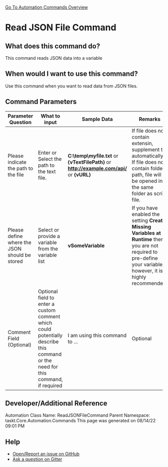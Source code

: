 <!--TITLE: Read JSON File Command -->
<!-- SUBTITLE: a command in the JSON Commands group. -->
[Go To Automation Commands Overview](/automation-commands.md)


# Read JSON File Command


## What does this command do?
This command reads JSON data into a variable


## When would I want to use this command?
Use this command when you want to read data from JSON files.


## Command Parameters
| Parameter Question   	| What to input  	|  Sample Data 	| Remarks  	|
| ---                    | ---               | ---           | ---       |
|Please indicate the path to the file|Enter or Select the path to the text file.|**C:\temp\myfile.txt** or **{vTextFilePath}** or **http://example.com/api/** or **{vURL}**|If file does not contain extensin, supplement txt automatically.<br>If file does not contain folder path, file will be opened in the same folder as script file.|
|Please define where the JSON should be stored|Select or provide a variable from the variable list|**vSomeVariable**|If you have enabled the setting **Create Missing Variables at Runtime** then you are not required to pre-define your variables, however, it is highly recommended.|
|Comment Field (Optional)|Optional field to enter a custom comment which could potentially describe this command or the need for this command, if required|I am using this command to ...|Optional|








## Developer/Additional Reference
Automation Class Name: ReadJSONFileCommand
Parent Namespace: taskt.Core.Automation.Commands
This page was generated on 08/14/22 09:01 PM


## Help
- [Open/Report an issue on GitHub](https://github.com/rcktrncn/taskt/issues/new)
- [Ask a question on Gitter](https://gitter.im/taskt-rpa/Lobby)
